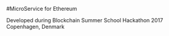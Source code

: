 #MicroService for Ethereum
 
Developed during Blockchain Summer School Hackathon 2017 Copenhagen, Denmark